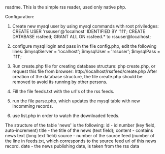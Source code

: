 readme.
This is the simple rss reader, used only native php.

Configuration:
1. Create new mysql user by using mysql commands with root priviledges:
CREATE USER 'rssuser'@'localhost' IDENTIFIED BY '111';
CREATE DATABASE rssfeed;
GRANT ALL ON rssfeed.* to rssuser@localhost;

2. configure mysql login and pass in the file config.php,
edit the following lines:
    $mysqlServer = 'localhost';
    $mysqlUser   = 'rssuser';
    $mysqlPass   = '111';

3. Run create.php file for creating database structure: php create.php, or request this file from browser: http://localhost/rssfeed/create.php
After creation of the database structure, the file create.php should be removed to avoid its running by other persons.

4. Fill the file feeds.txt with the url's of the rss feeds. 

5. run the file parse.php, which updates the mysql table with new incomming records.

6. use list.php in order to watch the downloaded feeds.

The structure of the table 'news' is the following:
id - id number (key field, auto-increment)
title - the title of the news (text field);
content - contains news text (long text field)
source - number of the source feed (number of the line in feeds.txt, which corresponds to the source feed url of this news record.
date - the news publishing date, is taken from the rss data

